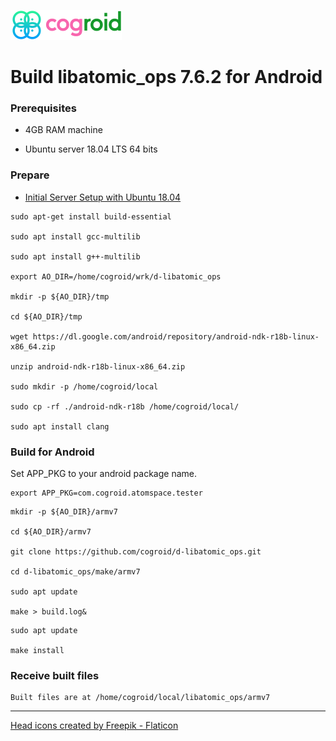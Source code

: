 [![cogroid.com](https://github.com/cogroid/resources/raw/main/images/banner/cogroid-48.png)](https://cogroid.com)

# Build libatomic_ops 7.6.2 for Android

### Prerequisites

* 4GB RAM machine

* Ubuntu server 18.04 LTS 64 bits

### Prepare

* [Initial Server Setup with Ubuntu 18.04](https://www.digitalocean.com/community/tutorials/initial-server-setup-with-ubuntu-18-04)

```
sudo apt-get install build-essential

sudo apt install gcc-multilib

sudo apt install g++-multilib

export AO_DIR=/home/cogroid/wrk/d-libatomic_ops

mkdir -p ${AO_DIR}/tmp

cd ${AO_DIR}/tmp

wget https://dl.google.com/android/repository/android-ndk-r18b-linux-x86_64.zip

unzip android-ndk-r18b-linux-x86_64.zip

sudo mkdir -p /home/cogroid/local

sudo cp -rf ./android-ndk-r18b /home/cogroid/local/

sudo apt install clang
```

### Build for Android

Set APP_PKG to your android package name.

```
export APP_PKG=com.cogroid.atomspace.tester
```

```
mkdir -p ${AO_DIR}/armv7

cd ${AO_DIR}/armv7

git clone https://github.com/cogroid/d-libatomic_ops.git

cd d-libatomic_ops/make/armv7

sudo apt update

make > build.log&
```

```
sudo apt update

make install
```

### Receive built files

```
Built files are at /home/cogroid/local/libatomic_ops/armv7
```

---
[Head icons created by Freepik - Flaticon](https://www.flaticon.com/free-icons/head)
